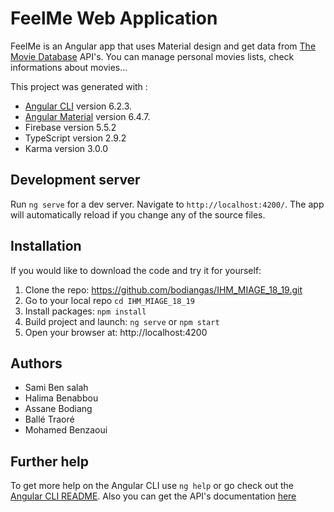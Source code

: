 # FeelMe Web Application

FeelMe is an Angular app that uses Material design and get data from [The Movie Database](https://www.themoviedb.org/) API's.
You can manage personal movies lists, check informations about movies... 

This project was generated with :
- [Angular CLI](https://github.com/angular/angular-cli) version 6.2.3.
- [Angular Material](https://material.angular.io/) version 6.4.7.
- Firebase version 5.5.2
- TypeScript version 2.9.2
- Karma version 3.0.0

## Development server

Run `ng serve` for a dev server. Navigate to `http://localhost:4200/`. The app will automatically reload if you change any of the source files.

## Installation 
If you would like to download the code and try it for yourself:

1. Clone the repo: https://github.com/bodiangas/IHM_MIAGE_18_19.git
2. Go to your local repo ` cd IHM_MIAGE_18_19 `
3. Install packages: ` npm install `
4. Build project and launch: ` ng serve ` or ` npm start `
5. Open your browser at: http://localhost:4200

## Authors

- Sami Ben salah
- Halima Benabbou
- Assane Bodiang
- Ballé Traoré
- Mohamed Benzaoui

## Further help

To get more help on the Angular CLI use `ng help` or go check out the [Angular CLI README](https://github.com/angular/angular-cli/blob/master/README.md).
Also you can get the API's documentation [here](https://developers.themoviedb.org/3)


